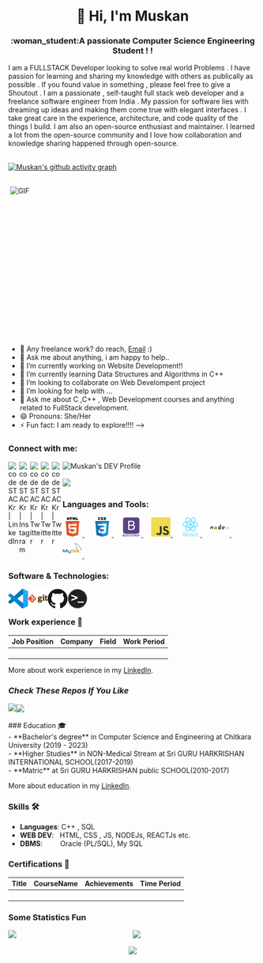 
<h1 align="center">🙋 Hi, I'm Muskan </h1>
<h3 align="center"> :woman_student:A passionate Computer Science Engineering Student  ! !</h3>
I am a FULLSTACK Developer looking to solve real world Problems . I have  passion for learning and sharing my knowledge with others as publically as possible . If you found value in something , please feel free to give a Shoutout . I am a passionate , self-taught full stack web developer and a freelance software engineer from India . My passion for software lies with dreaming up ideas and making them come true with elegant interfaces . I take great care in the experience, architecture, and code quality of the things I build.
I am also an open-source enthusiast and maintainer. I learned a lot from the open-source community and I love how collaboration and knowledge sharing happened through open-source.<br><br>

[![Muskan's github activity graph](https://activity-graph.herokuapp.com/graph?username=Muskankhosla&theme=xcode)](https://github.com/Muskankhosla/github-readme-activity-graph)<br><br>

  <img align="right" alt="GIF" src="https://cdn.ucberkeleybootcamp.com/wp-content/uploads/sites/106/2020/07/CDG_blog_post_image_08.jpg" width="500" height="320" />
  
- 💼 Any freelance work? do reach, [Email](mailto:khosla.muskan01@gmail.com) :)
- 💬 Ask me about anything, i am happy to help..
- 🔭 I’m currently working on Website Development!!
- 🌱 I’m currently learning Data Structures and Algorithms in C++
- 👯 I’m looking to collaborate on Web Develompent project
- 🤔 I’m looking for help with ...
- 💬 Ask me about C ,C++ , Web Development courses and anything related to FullStack development.
- 😄 Pronouns: She/Her
- ⚡ Fun fact: I am ready to explore!!!!
-->


### Connect with me:

[<img align="left" alt="codeSTACKr | LinkedIn" width="22px" src="https://cdn.jsdelivr.net/npm/simple-icons@v3/icons/linkedin.svg" />][linkedin]
[<img align="left" alt="codeSTACKr | Instagram" width="22px" src="https://cdn.jsdelivr.net/npm/simple-icons@v3/icons/instagram.svg" />][instagram]
[<img align="left" alt="codeSTACKr | Twitter" width="22px" src="https://cdn.jsdelivr.net/npm/simple-icons@v3/icons/twitter.svg" />][twitter]
[<img align="left" alt="codeSTACKr | Twitter" width="22px" src="https://cdn.jsdelivr.net/npm/simple-icons@v3/icons/facebook.svg" />][facebook]
[<img align="left" alt="codeSTACKr | Twitter" width="22px" src="https://cdn.jsdelivr.net/npm/simple-icons@v3/icons/leetcode.svg" />][leetcode]

 <img src="https://d2fltix0v2e0sb.cloudfront.net/dev-badge.svg" alt="Muskan's DEV Profile" height="23" width="26"> </a>
<br /><br/>
![](https://komarev.com/ghpvc/?username=MuskanKhosla&color=blueviolet)

### Languages and Tools:
<p align="left"> 
 <a href="https://www.w3.org/html/" target="_blank"> <img src="https://raw.githubusercontent.com/devicons/devicon/master/icons/html5/html5-original-wordmark.svg" alt="html5" width="40" height="40"/> </a> &nbsp &nbsp
 <a href="https://www.w3schools.com/css/" target="_blank"> <img src="https://raw.githubusercontent.com/devicons/devicon/master/icons/css3/css3-original-wordmark.svg" alt="css3" width="40" height="40"/> </a>  &nbsp &nbsp
 <a href="https://getbootstrap.com" target="_blank"> <img src="https://raw.githubusercontent.com/devicons/devicon/master/icons/bootstrap/bootstrap-plain-wordmark.svg" alt="bootstrap" width="40" height="40"/> </a> &nbsp &nbsp
 <a href="https://developer.mozilla.org/en-US/docs/Web/JavaScript" target="_blank"> <img src="https://raw.githubusercontent.com/devicons/devicon/master/icons/javascript/javascript-original.svg" alt="javascript" width="40" height="40"/> </a>   &nbsp &nbsp
 <a href="https://reactjs.org/" target="_blank"> <img src="https://raw.githubusercontent.com/devicons/devicon/master/icons/react/react-original-wordmark.svg" alt="react" width="40" height="40"/> </a>&nbsp &nbsp <a href="https://redux.js.org" target="_blank">
   <a href="https://nodejs.org" target="_blank"> <img src="https://raw.githubusercontent.com/devicons/devicon/master/icons/nodejs/nodejs-original-wordmark.svg" alt="nodejs" width="40" height="40"/> </a>&nbsp &nbsp
  <a href="https://www.mysql.com/" target="_blank"> <img src="https://raw.githubusercontent.com/devicons/devicon/master/icons/mysql/mysql-original-wordmark.svg" alt="mysql" width="40" height="40"/> </a> &nbsp &nbsp
</p> 

### Software & Technologies:
<img align="left" alt="Visual Studio Code" width="40px" src="https://raw.githubusercontent.com/github/explore/80688e429a7d4ef2fca1e82350fe8e3517d3494d/topics/visual-studio-code/visual-studio-code.png" />
<img align="left" alt="Git" width="40px" src="https://raw.githubusercontent.com/github/explore/80688e429a7d4ef2fca1e82350fe8e3517d3494d/topics/git/git.png" /> 
<img align="left" alt="GitHub" width="40px" src="https://raw.githubusercontent.com/github/explore/78df643247d429f6cc873026c0622819ad797942/topics/github/github.png" /> 
<img align="left" alt="Terminal" width="40px" src="https://raw.githubusercontent.com/github/explore/80688e429a7d4ef2fca1e82350fe8e3517d3494d/topics/terminal/terminal.png" />
  <br>



<!-- 
[![Top Langs](https://github-readme-stats.vercel.app/api/top-langs/?username=MuskanKhosla&layout=compact&theme=jolly)](https://github.com/MuskanKhosla/github-readme-stats) 
-->

[instagram]:https://www.instagram.com/_muskan_khosla__/
[linkedin]: https://www.linkedin.com/in/muskan-khosla-792793205/
[twitter]: https://twitter.com/muskankhosla4/
[facebook]: https://www.facebook.com/Muskankhosla/
[leetcode]: https://leetcode.com/muskan08/

  <br>

### Work experience 👔
| Job Position          | Company        | Field                           | Work Period                |
| --------------------- | -------------- | ------------------------------- | -------------------------- |
|                       |                |                                 |                            |
|                       |                |                                 |                            |
|                       |                |                                 |                            |
|                       |                |                                 |                            |





More about work experience in my [LinkedIn](https://www.linkedin.com.in/muskan-khosla-792793205/).<br>
<div>  
  <h3><b><i>Check These Repos If You Like</i></b></h3>
<a href="https://github.com/Muskankhosla/C-Programming">
  <img align="left" src="https://github-readme-stats.vercel.app/api/pin/?username=Muskankhosla&repo=C-Programming&theme=tokyonight" />
</a>
<a href="https://github.com/Muskankhosla/CplusPlus">
  <img align="center" src="https://github-readme-stats.vercel.app/api/pin/?username=Muskankhosla&repo=CplusPlus&theme=tokyonight" />
</a>
</div>
<br>
### Education 🎓
<br>
- **Bachelor's degree** in Computer Science and Engineering at Chitkara University (2019 - 2023)<br>
- **Higher Studies**    in NON-Medical Stream at Sri GURU HARKRISHAN INTERNATIONAL SCHOOL(2017-2019)<br>
-    **Matric**          at Sri GURU HARKRISHAN public SCHOOL(2010-2017)<br>

More about education in my [LinkedIn](https://www.linkedin.com/in/muskan-khosla-792793205/).

### Skills 🛠️
- **Languages**:        C++ , SQL
- **WEB DEV**: &nbsp;  HTML, CSS , JS, NODEJs, REACTJs etc.
- **DBMS**:  &emsp;     Oracle (PL/SQL), My SQL 

### Certifications 📜
|Title                  | CourseName     | Achievements                    | Time Period                |
| --------------------- | -------------- | ------------------------------- | -------------------------- |
|                       |                |                                 |                            |
|                       |                |                                 |                            |
|                       |                |                                 |                            |
|                       |                |                                 |                            |




### Some Statistics Fun 
<div align="center">
<img src='https://github-readme-stats.vercel.app/api?username=MuskanKhosla&show_icons=true&theme=tokyonight&count_private=true&line_height=40'  align="left" />
 <img src='https://github-readme-stats.vercel.app/api/top-langs/?username=MuskanKhosla&theme=tokyonight&hide_langs_below=4' />


![](https://github-readme-streak-stats.herokuapp.com/?user=MuskanKhosla&theme=dark)

</div>

